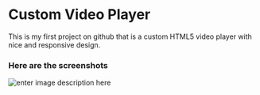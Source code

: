 # Custom Video Player

This is my first project on github that is a custom HTML5 video player with nice and responsive design.

### Here are the screenshots
![enter image description here](https://lh3.googleusercontent.com/ugEcb5MridzcmMB3MqkeoS1yYD5zJ5QuFVt74BIHNwlx7Va983uSN67NnZqEkJpxRv-fTSR-MFM "player")
